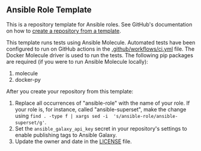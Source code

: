 ## Ansible Role Template

This is a repository template for Ansible roles. See GitHub's documentation on how to [create a repository from a template](https://help.github.com/en/github/creating-cloning-and-archiving-repositories/creating-a-repository-from-a-template).

This template runs tests using Ansible Molecule. Automated tests have been configured to run on GitHub actions in the [.github/workflows/ci.yml](.github/workflows/ci.yml) file. The Docker Molecule driver is used to run the tests. The following pip packages are required (if you were to run Ansible Molecule locally):

1. molecule
1. docker-py

After you create your repository from this template:

1. Replace all occurrences of "ansible-role" with the name of your role. If your role is, for instance, called "ansible-superset", make the change using `find . -type f | xargs sed -i  's/ansible-role/ansible-superset/g'`.
1. Set the `ansible_galaxy_api_key` secret in your repository's settings to enable publishing tags to Ansible Galaxy.
1. Update the owner and date in the [LICENSE](./LICENSE) file.
